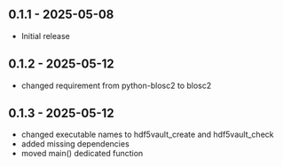 ## 0.1.1 - 2025-05-08
- Initial release

## 0.1.2 - 2025-05-12
- changed requirement from python-blosc2 to blosc2

## 0.1.3 - 2025-05-12
- changed executable names to hdf5vault_create and hdf5vault_check
- added missing dependencies
- moved main() dedicated function
